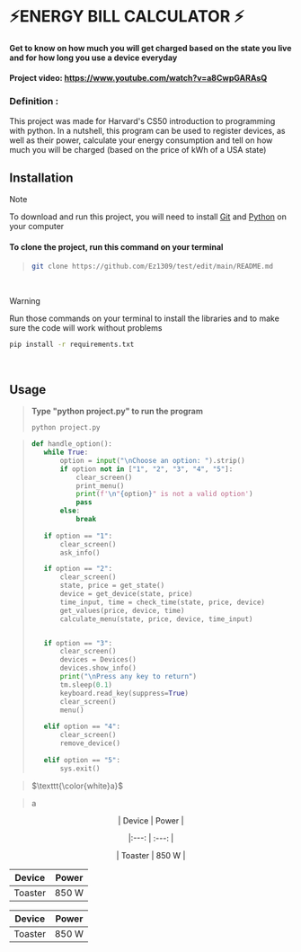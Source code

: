 # ⚡ENERGY BILL CALCULATOR ⚡
#### **Get to know on how much you will get charged based on the state you live and for how long you use a device everyday**
#### Project video: <https://www.youtube.com/watch?v=a8CwpGARAsQ>

### Definition :
This project was made for Harvard's CS50 introduction to programming with python. In a nutshell, this program can be used to register devices, as well as their power, calculate your energy consumption and tell on how much you will be charged (based on the price of kWh of a USA state)

## Installation

> [!NOTE]
> To download and run this project, you will need to install [Git](https://git-scm.com/downloads) and [Python](https://www.python.org/downloads/) on your computer

#### To clone the project, run this command on your terminal
> ```bash
>git clone https://github.com/Ez1309/test/edit/main/README.md
>``` 
<br/>

> [!WARNING]
> Run those commands on your terminal to install the libraries and to make sure the code will work without problems
>```bash
>pip install -r requirements.txt
>```

<br/>

## Usage
> **Type "python project.py" to run the program**
>```bash
>python project.py
>```


>```python
>def handle_option():
>    while True:
>        option = input("\nChoose an option: ").strip()
>        if option not in ["1", "2", "3", "4", "5"]:
>            clear_screen()
>            print_menu()
>            print(f'\n"{option}" is not a valid option')
>            pass
>        else:
>            break
>        
>    if option == "1":
>        clear_screen()
>        ask_info()
>
>    if option == "2":
>        clear_screen()
>        state, price = get_state()
>        device = get_device(state, price)
>        time_input, time = check_time(state, price, device)
>        get_values(price, device, time)
>        calculate_menu(state, price, device, time_input)
>
>
>    if option == "3":
>        clear_screen()
>        devices = Devices()
>        devices.show_info()
>        print("\nPress any key to return")
>        tm.sleep(0.1)
>        keyboard.read_key(suppress=True)
>        clear_screen()
>        menu()
>    
>    elif option == "4":
>        clear_screen()
>        remove_device()
>        
>    elif option == "5":
>        sys.exit()
>```

>$\texttt{\color{white}a}$

>a

<div style="text-align: center;">
| Device | Power |

|:---: | :---: |

| Toaster | 850 W |
</div>

| Device | Power |
|:---:|:---:|
| Toaster | 850 W |


<div align="center">

| Device  | Power |
|:-------:|:-----:|
| Toaster | 850 W |

</div>












